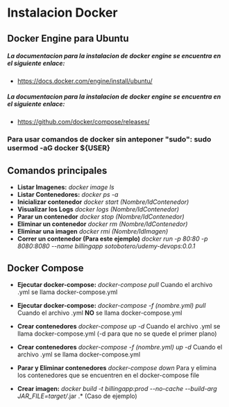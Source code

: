# Instalacion Docker

## **Docker Engine para Ubuntu**

##### La documentacion para la instalacion de docker engine se encuentra en el siguiente enlace:

* https://docs.docker.com/engine/install/ubuntu/


##### La documentacion para la instalacion de docker engine se encuentra en el siguiente enlace:

* https://github.com/docker/compose/releases/

### Para usar comandos de docker sin anteponer "sudo": **sudo usermod -aG docker ${USER}**

## **Comandos principales**

- **Listar Imagenes:** *docker image ls*
- **Listar Contenedores:** *docker ps -a*
- **Inicializar contenedor** *docker start (Nombre/IdContenedor)*
- **Visualizar los Logs** *docker logs (Nombre/IdContenedor)*
- **Parar un contenedor** *docker stop (Nombre/IdContenedor)*
- **Eliminar un contenedor** *docker rm (Nombre/IdContenedor)*
- **Eliminar una imagen** *docker rmi (Nombre/IdImagen)*
- **Correr un contenedor (Para este ejemplo)** *docker run -p 80:80 -p  8080:8080 --name billingapp sotobotero/udemy-devops:0.0.1*

## **Docker Compose**

- **Ejecutar docker-compose:** *docker-compose pull* Cuando el archivo .yml se llama docker-compose.yml
- **Ejecutar docker-compose:** *docker-compose -f (nombre.yml) pull* Cuando el archivo .yml **NO** se llama docker-compose.yml
- **Crear contenedores** *docker-compose up -d* Cuando el archivo .yml se llama docker-compose.yml (-d para que no se quede el primer plano)
- **Crear contenedores** *docker-compose -f (nombre.yml) up -d* Cuando el archivo .yml se llama docker-compose.yml 
- **Parar y Eliminar contenedores** *docker-compose down* Para y elimina los contenedores que se encuentren en el docker-compose file

- **Crear imagen:** *docker build -t billingapp:prod --no-cache --build-arg JAR_FILE=target/*.jar .* (Caso de ejemplo)